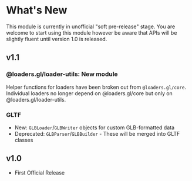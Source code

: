 # What's New

This module is currently in unofficial "soft pre-release" stage. You are welcome to start using this module however be aware that APIs will be slightly fluent until version 1.0 is released.

## v1.1

### @loaders.gl/loader-utils: New module

Helper functions for loaders have been broken out from `@loaders.gl/core`. Individual loaders no longer depend on @loaders.gl/core but only on @loaders.gl/loader-utils.

### GLTF

- New: `GLBLoader`/`GLBWriter` objects for custom GLB-formatted data
- Deprecated: `GLBParser`/`GLBBuilder` - These will be merged into GLTF classes

## v1.0

- First Official Release
